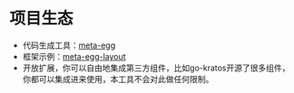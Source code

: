 # 项目生态

* 代码生成工具：[meta-egg](https://github.com/Jinglever/meta-egg/releases)
* 框架示例：[meta-egg-layout](https://github.com/Jinglever/meta-egg-layout)
* 开放扩展，你可以自由地集成第三方组件，比如go-kratos开源了很多组件，你都可以集成进来使用，本工具不会对此做任何限制。
